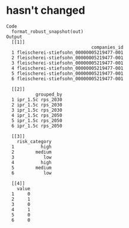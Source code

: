 # hasn't changed

    Code
      format_robust_snapshot(out)
    Output
      [[1]]
                                    companies_id
      1 fleischerei-stiefsohn_00000005219477-001
      2 fleischerei-stiefsohn_00000005219477-001
      3 fleischerei-stiefsohn_00000005219477-001
      4 fleischerei-stiefsohn_00000005219477-001
      5 fleischerei-stiefsohn_00000005219477-001
      6 fleischerei-stiefsohn_00000005219477-001
      
      [[2]]
               grouped_by
      1 ipr_1.5c rps_2030
      2 ipr_1.5c rps_2030
      3 ipr_1.5c rps_2030
      4 ipr_1.5c rps_2050
      5 ipr_1.5c rps_2050
      6 ipr_1.5c rps_2050
      
      [[3]]
        risk_category
      1          high
      2        medium
      3           low
      4          high
      5        medium
      6           low
      
      [[4]]
        value
      1     0
      2     1
      3     0
      4     1
      5     0
      6     0
      

